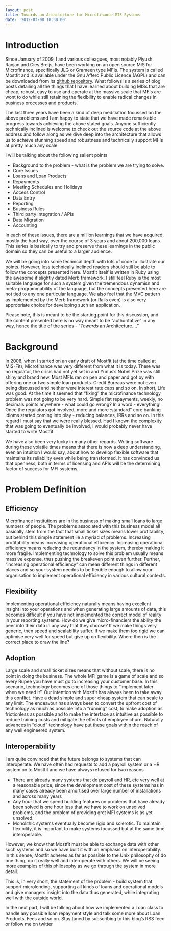 ```yaml
---
layout: post
title: Towards an Architecture for Microfinance MIS Systems
date: '2012-03-08 10:30:00'
---
```


<h1>Introduction</h1>

Since January of 2009, I and various colleagues, most notably Piyush Ranjan and Cies Breijs, have been working on an open source MIS for Microfinance, specifically JLG or Grameen type MFIs. The system is called Mostfit and is available under the Gnu Affero Public Licence (AGPL) and can be downloaded from its <a href="http://github.com/svs/mostfit" target="_blank">github repository</a>.
What follows is a series of blog posts detailing all the things that I have learned about building MISs that are cheap, robust, easy to use and operate at the massive scale that MFIs are wont to do while still retaining the flexibility to enable radical changes in business processes and products.

The last three years have been a kind of deep meditiation focussed on the above problems and I am happy to state that we have made remarkable progress towards achieving the above stated goals. Anyone sufficiently technically inclined is welcome to check out the source code at the above address and follow along as we dive deep into the architecture that allows us to achieve stunning speed and robustness and technically support MFIs at pretty much any scale.

I will be talking about the following salient points

<ul><li>Background to the problem - what is the problem we are trying to solve.</li>
<li>Core Issues</li>
<li>Loans and Loan Products</li>
<li>Repayments</li>
<li>Meeting Schedules and Holidays</li>
<li>Access Control</li>
<li>Data Entry</li>
<li>Reporting</li>
<li>Business Rules</li>
<li>Third party integration / APIs</li>
<li>Data Migration</li>
<li>Accounting</li>
</ul>In each of these issues, there are a million learnings that we have acquired, mostly the hard way, over the course of 3 years and about 200,000 loans. This series is basically to try and preserve these learnings in the public domain so they can be useful to a larger audience.

We will be going into some technical depth with lots of code to illustrate our points. However, less technically inclined readers should still be able to follow the concepts presented here. Mostfit itself is written in Ruby using the awesome if slightly dated Merb framework. I still feel Ruby is the most suitable language for such a system given the tremendous dynamisn and meta-programmability of the language, but the concepts presented here are not tied to any one particular language. We also feel that the MVC pattern as implemented by the Merb framework (or Rails even) is also very appropriate choice for developing such an application.

Please note, this is meant to be the starting point for this discussion, and the content presented here is no way meant to be &ldquo;authoritative&rdquo; in any way, hence the title of the series - &ldquo;<em>Towards</em> an Architecture&hellip;.&rdquo;

<h1>Background</h1>

In 2008, when I started on an early draft of Mostfit (at the time called at MIS-Fit), Microfinance was very different from what it is today. There was no regulator, the crisis had not yet set in and Yunus&rsquo;s Nobel Prize was still shiny and brand new. Most MFIs ran on pen and paper and got by with offering one or two simple loan products. Credit Bureaus were not even being discussed and neither were interest rate caps and so on. In short, Life was good. At the time it seemed that &ldquo;fixing&rdquo; the microfinance technology problem was not going to be very hard. Simple flat repayments, weekly, no decimals points anywhere - what could go wrong? In a word - everything! Once the regulators got involved, more and more :standard&quot; core banking idioms started coming into play - reducing balances, IRRs and so on. In this regard I must say that we were really blessed. Had I known the complexity that was going to eventually be involved, I would probably never have started to write Mostfit.

We have also been very lucky in many other regards. Writing software during these volatile times means that there is now a deep understanding, even an intuition I would say, about how to develop flexible software that maintains its reliability even while being transformed. It has convinced us that openness, both in terms of licensing and APIs will be the determining factor of success for MFI systems.

<h1>Problem Definition</h1>

<h2>Efficiency</h2>

Microfinance Institutions are in the business of making small loans to large numbers of people. The problems associated with this business model all basically stem from the fact that small ticket sizes means lower profitability, but behind this simple statement lie a myriad of problems. Increasing profitability means increasing operational efficiency. Increasing operational efficiency means reducing the redundancy in the system, thereby making it more fragile. Implementing technology to solve this problem usually means massive expense, thus pushing the breakeven point even further. Further, &ldquo;increasing operational efficiency&rdquo; can mean different things in different places and so your system needds to be flexible enough to allow your organisation to implement operational efficiency in various cultural contexts.

<h2>Flexibility</h2>

Implementing operational efficiency naturally means having excellent insight into your operations and when generating large amounts of data, this becomes difficult if you have not implemented the correct model of reality in your reporting systems. How do we give micro-financiers the ability the peer into their data in any way that they choose? If we make things very generic, then speed and scalability suffer. If we make them too rigid we can optimise very well for speed but give up on flexibility. Where then is the correct place to draw the line?

<h2>Adoption</h2>

Large scale and small ticket sizes means that without scale, there is no point in doing the business. The whole MFI game is a game of scale and so every Rupee you have must go to increasing your customer base. In this scenario, technology becomes one of those things to &ldquo;implement later when we need it&rdquo;.  Our intention with Mostfit has always been to take away this conflict. Have a dead simple and super cheap system that can scale to any limit. The endeavour has always been to convert the upfront cost of technology as much as possible into a &ldquo;running&rdquo; cost, to make adoption as frictionless as possible and to make the interface as intuitive as possible to reduce training costs and mitigate the effects of employee churn. Naturally advances in &ldquo;cloud&rdquo; technology have put these goals within the reach of any well engineered system.

<h2>Interoperability</h2>

I am quite convinced that the future belongs to systems that can interoperate. We have often had requests to add a payroll system or a HR system on to Mostfit and we have always refused for two reasons
* There are already many systems that do payroll and HR, etc very well at a reasonable price, since the development cost of these systems has in many cases already been amortised over large number of installations and across many years
* Any hour that we spend building features on problems that have already been solved is one hour less that we have to work on unsolved problems, and the problem of providing gret MFI systems is as yet unsolved.
* Monolithic systems eventually become rigid and sclerotic. To maintain flexibility, it is important to make systems focussed but at the same time interoperable.

However, we know that Mostfit must be able to exchange data with other such systems and so we have built it with an emphasis on interoperability. In this sense, Mostfit adheres as far as possible to the Unix philosophy of do one thing, do it really well and interoperate with others. We will be seeing more examples of this philosophy as we go through the system in more detail.

This is, in very short, the statement of the problem - build system that support microlending, supporting all kinds of loans and operational models and give managers insight into the data thus generated, while integrating well with the outside world.

In the next part, I will be talking about how we implemented a Loan class to handle any possible loan repayment style and talk some more about Loan Products, Fees and so on. Stay tuned by subscribing to this blog&rsquo;s RSS feed or follow me on twitter